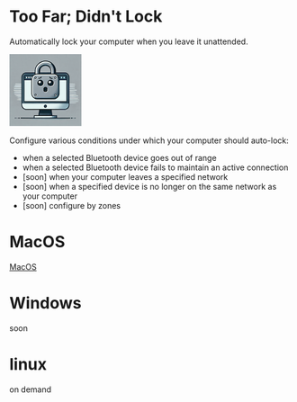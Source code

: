 # Too Far; Didn't Lock
Automatically lock your computer when you leave it unattended.

![logo](docs/logo_128.png)

Configure various conditions under which your computer should auto-lock:
* when a selected Bluetooth device goes out of range
* when a selected Bluetooth device fails to maintain an active connection
* [soon] when your computer leaves a specified network
* [soon] when a specified device is no longer on the same network as your computer
* [soon] configure by zones

# MacOS

[MacOS](MacOS/TooFarDidntLock)

# Windows
soon

# linux
on demand